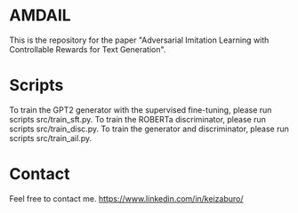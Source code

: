 # AMDAIL

This is the repository for the paper "Adversarial Imitation Learning with Controllable Rewards for Text Generation".

# Scripts

To train the GPT2 generator with the supervised fine-tuning, please run scripts src/train_sft.py.
To train the ROBERTa discriminator, please run scripts src/train_disc.py.
To train the generator and discriminator, please run scripts src/train_ail.py.

# Contact
Feel free to contact me.
https://www.linkedin.com/in/keizaburo/
